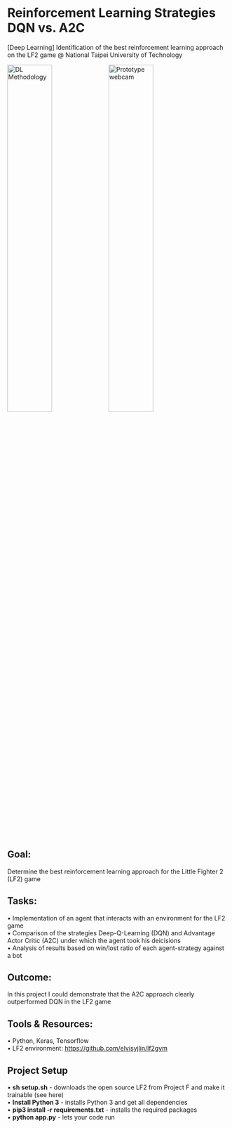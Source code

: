 # Reinforcement Learning Strategies DQN vs. A2C
[Deep Learning] Identification of the best reinforcement learning approach on the LF2 game @ National Taipei University of Technology

<p>
  <img src="https://i.ibb.co/126SpB8/reinforcement-1.png" alt="DL Methodology" width="45%" >
  <img src="https://i.ibb.co/999KG54/reinforcement-2.png" alt="Prototype webcam" width="45%">
</p>

## Goal: 
Determine the best reinforcement learning approach for the Little Fighter 2 (LF2) game

## Tasks:
• Implementation of an agent that interacts with an environment for the LF2 game <br/>
• Comparison of the strategies Deep-Q-Learning (DQN) and Advantage Actor Critic (A2C) under which the agent took his deicisions <br/>
• Analysis of results based on win/lost ratio of each agent-strategy against a bot <br/>

## Outcome: 
In this project I could demonstrate that the A2C approach clearly outperformed DQN in the LF2 game

## Tools & Resources:
• Python, Keras, Tensorflow <br/>
• LF2 environment: https://github.com/elvisyjlin/lf2gym

## Project Setup
• **sh setup.sh** - downloads the open source LF2 from Project F and make it trainable (see here) <br/>
• **Install Python 3** - installs Python 3 and get all dependencies <br/>
• **pip3 install -r requirements.txt** - installs the required packages <br/>
• **python app.py** - lets your code run <br/>


